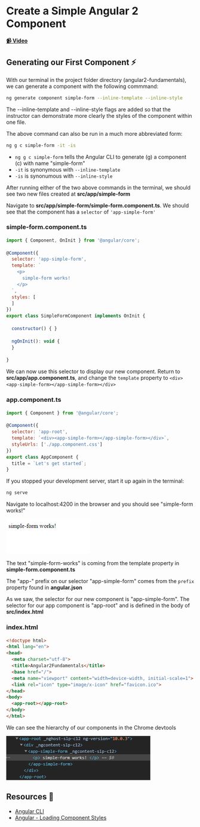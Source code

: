 # Create a Simple Angular 2 Component

**[📹 Video](https://egghead.io/lessons/angular-create-a-simple-angular-2-component)**

## Generating our First Component ⚡
With our terminal in the project folder directory (angular2-fundamentals), we can generate a component with the following commmand:
```bash
ng generate component simple-form --inline-template --inline-style
```
The --inline-template and --inline-style flags are added so that the instructor can demonstrate more clearly the styles of the component within one file.

The above command can also be run in a much more abbreviated form:
```bash
ng g c simple-form -it -is
```
- ```ng g c simple-form``` tells the Angular CLI to generate (g) a component (c) with name "simple-form"
- ```-it``` is synonymous with ```--inline-template```
- ```-is``` is synonumous with ```--inline-style```

After running either of the two above commands in the terminal, we should see two new files created at **src/app/simple-form**

Navigate to **src/app/simple-form/simple-form.component.ts**. We should see that the component has a `selector` of `'app-simple-form'`
### simple-form.component.ts
```js
import { Component, OnInit } from '@angular/core';

@Component({
  selector: 'app-simple-form',
  template: `
    <p>
      simple-form works!
    </p>
  `,
  styles: [
  ]
})
export class SimpleFormComponent implements OnInit {

  constructor() { }

  ngOnInit(): void {
  }

}
```
We can now use this selector to display our new component. Return to **src/app/app.component.ts**, and change the `template` property to `<div><app-simple-form></app-simple-form></div>`

### app.component.ts
```js
import { Component } from '@angular/core';

@Component({
  selector: 'app-root',
  template: `<div><app-simple-form></app-simple-form></div>`,
  styleUrls: ['./app.component.css']
})
export class AppComponent {
  title = `Let's get started`;
}
```

If you stopped your development server, start it up again in the terminal:
```bash
ng serve
```
Navigate to localhost:4200 in the browser and you should see "simple-form works!"

![Our First Component](./images/angular-create-a-simple-angular-2-component-our-first-component.png)

The text "simple-form-works" is coming from the template property in **simple-form.component.ts**

The "app-" prefix on our selector "app-simple-form" comes from the `prefix` property found in **angular.json**

As we saw, the selector for our new component is "app-simple-form". The selector for our app component is "app-root" and is defined in the body of **src/index.html**
### index.html
```html
<!doctype html>
<html lang="en">
<head>
  <meta charset="utf-8">
  <title>Angular2Fundamentals</title>
  <base href="/">
  <meta name="viewport" content="width=device-width, initial-scale=1">
  <link rel="icon" type="image/x-icon" href="favicon.ico">
</head>
<body>
  <app-root></app-root>
</body>
</html>
```

We can see the hierarchy of our components in the Chrome devtools

![Chrome Devtools Component Hierarchy](./images/angular-create-a-simple-angular-2-component-component-hierarchy.png)

## Resources 📖
- [Angular CLI](https://cli.angular.io/)
- [Angular - Loading Component Styles](https://angular.io/guide/component-styles#loading-component-styles)